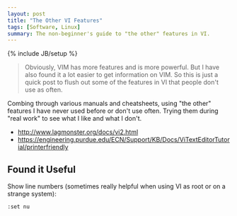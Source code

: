 ```yaml
---
layout: post
title: "The Other VI Features"
tags: [Software, Linux]
summary: The non-beginner's guide to "the other" features in VI.
---
```

{% include JB/setup %}

> Obviously, VIM has more features and is more powerful. But I have also found it a lot easier to get information on VIM. So this is just a quick post to flush out some of the features in VI that people don't use as often.

Combing through various manuals and cheatsheets, using "the other" features I have never used before or don't use often.  Trying them during "real work" to see what I like and what I don't.

* http://www.lagmonster.org/docs/vi2.html
* https://engineering.purdue.edu/ECN/Support/KB/Docs/ViTextEditorTutorial/printerfriendly


## Found it Useful

Show line numbers (sometimes really helpful when using VI as root or on a strange system):

    :set nu
